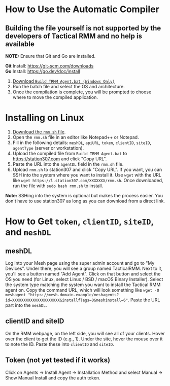 # How to Use the Automatic Compiler
## **Building the file yourself is not supported by the developers of Tactical RMM and no help is available**

**NOTE:** Ensure that Git and Go are installed.

**Git** Install: https://git-scm.com/downloads  
**Go** Install: https://go.dev/doc/install


1. [Download `Build TRMM Agent.bat (Windows Only)`](./Build%20TRMM%20Agent.bat)
2. Run the batch file and select the OS and architecture.
3. Once the compilation is complete, you will be prompted to choose where to move the compiled application.

# Installing on Linux

1. [Download the `rmm.sh` file](Linux/rmm.sh).
2. Open the `rmm.sh` file in an editor like Notepad++ or Notepad.
3. Fill in the following details: `meshDL`, `apiURL`, `token`, `clientID`, `siteID`, `agentType` (server or workstation).
4. Upload the compiled file from `Build TRMM Agent.bat` to https://station307.com and click "Copy URL".
5. Paste the URL into the `agentDL` field in the `rmm.sh` file.
6. Upload `rmm.sh` to station307 and click "Copy URL". If you want, you can SSH into the system where you want to install it. Use `wget` with the URL like `wget https://l.station307.com/XXXXXXX/rmm.sh`. Once downloaded, run the file with `sudo bash rmm.sh` to install.

**Note:** SSHing into the system is optional but makes the process easier. You don't have to use station307 as long as you can download from a direct link.

# How to Get `token`, `clientID`, `siteID`, and `meshDL`

## meshDL
Log into your Mesh page using the super admin account and go to "My Devices". Under there, you will see a group named TacticalRMM. Next to it, you'll see a button named "Add Agent". Click on that button and select the OS you need (for Linux, select Linux / BSD / macOS Binary Installer). Select the system type matching the system you want to install the Tactical RMM agent on. Copy the command URL, which will look something like `wget -O meshagent "https://mesh.domain.example/meshagents?id=XXXXXXXXXXXXXXXXXXXXX&installflags=0&meshinstall=6"`. Paste the URL part into the `meshDL`.

## clientID and siteID
On the RMM webpage, on the left side, you will see all of your clients. Hover over the client to get the ID (e.g., 1). Under the site, hover the mouse over it to note the ID. Paste these into `clientID` and `siteID`.

## Token (not yet tested if it works)
Click on Agents -> Install Agent -> Installation Method and select Manual -> Show Manual Install and copy the auth token.
